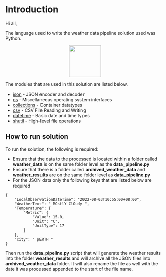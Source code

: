 # Introduction

Hi all,

The language used to write the weather data pipeline solution used was Python.
<div id="header" align="center">
  <img src="https://media0.giphy.com/media/KAq5w47R9rmTuvWOWa/giphy.gif" width="100"/>
</div>

The modules that are used in this solution are listed below.
- [json](https://docs.python.org/3/library/json.html) - JSON encoder and decoder
- [os](https://docs.python.org/3/library/os.html) - Miscellaneous operating system interfaces
- [collections](https://docs.python.org/3/library/collections.html) - Container datatypes
- [csv](https://docs.python.org/3/library/csv.html) - CSV File Reading and Writing
- [datetime](https://docs.python.org/3/library/datetime.html) - Basic date and time types
- [shutil](https://docs.python.org/3/library/shutil.html) - High-level file operations

## How to run solution
To run the solution, the following is required:
- Ensure that the data to the processed is located within a folder called **weather_data** is on the same folder level as the **data_pipeline.py**
- Ensure that there is a folder called **archived_weather_data** and **weather_results** are on the same folder level as **data_pipeline.py**
- For the JSON data only the following keys that are listed below are required
```
{ 
    "LocalObservationDateTime": "2022-08-03T10:55:00+08:00",
    "WeatherText": " MOstlY ClOudy ",
    "Temperature": {
        "Metric": { 
            "Value": 15.0, 
            "Unit": "C", 
            "UnitType": 17 
        } 
    }, 
    "city": " pERTH " 
}
```
Then run the **data_pipeline.py** script that will generate the weather results into the folder **weather_results** and will archive all the JSON files into **archived_weather_data** folder. It will also rename the file as well with the date it was processed appended to the start of the file name.
